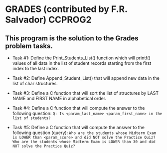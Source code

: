 # GRADES (contributed by F.R. Salvador) CCPROG2
## This program is the solution to the Grades problem tasks.

+ Task #1: Define the Print_Students_List() function which will printf() values of all data in the list of student records starting from the first index to the last index.

+ Task #2: Define Append_Student_List() that will append new data in the list of char structures.

+ Task #3: Define a C function that will sort the list of structures by LAST NAME and FIRST NAME in alphabetical order. 

+ Task #4: Define a C function that will compute the answer to the following question:
```Q: Is <param_last_name> <param_first_name> in the list of students?```

+ Task #5: Define a C function that will compute the answer to the following question (query):
```Who are the students whose Midterm Exam is LOWER than <param_score> and did NOT solve the Practice Quiz?```
```Who are the students whose Midterm Exam is LOWER than 30 and did NOT solve the Practice Quiz?```
